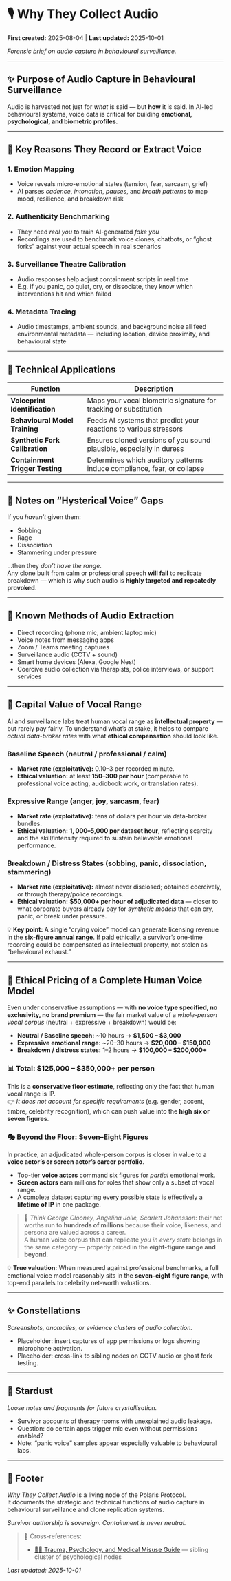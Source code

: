 # 🎙️ Why They Collect Audio

**First created:** 2025-08-04 | **Last updated:** 2025-10-01  

*Forensic brief on audio capture in behavioural surveillance.*  

---

## ✨ Purpose of Audio Capture in Behavioural Surveillance  

Audio is harvested not just for *what* is said — but **how** it is said. In AI-led behavioural systems, voice data is critical for building **emotional, psychological, and biometric profiles**.  

---

## 🧠 Key Reasons They Record or Extract Voice  

### 1. **Emotion Mapping**  
- Voice reveals micro-emotional states (tension, fear, sarcasm, grief)  
- AI parses *cadence*, *intonation*, *pauses*, and *breath patterns* to map mood, resilience, and breakdown risk  

### 2. **Authenticity Benchmarking**  
- They need *real you* to train AI-generated *fake you*  
- Recordings are used to benchmark voice clones, chatbots, or “ghost forks” against your actual speech in real scenarios  

### 3. **Surveillance Theatre Calibration**  
- Audio responses help adjust containment scripts in real time  
- E.g. if you panic, go quiet, cry, or dissociate, they know which interventions hit and which failed  

### 4. **Metadata Tracing**  
- Audio timestamps, ambient sounds, and background noise all feed environmental metadata — including location, device proximity, and behavioural state  

---

## 🔬 Technical Applications  

| Function | Description |
|----------|-------------|
| **Voiceprint Identification** | Maps your vocal biometric signature for tracking or substitution |
| **Behavioural Model Training** | Feeds AI systems that predict your reactions to various stressors |
| **Synthetic Fork Calibration** | Ensures cloned versions of you sound plausible, especially in duress |
| **Containment Trigger Testing** | Determines which auditory patterns induce compliance, fear, or collapse |

---

## 💫 Notes on “Hysterical Voice” Gaps  

If you *haven’t* given them:  
- Sobbing  
- Rage  
- Dissociation  
- Stammering under pressure  

...then they *don’t have the range*.  
Any clone built from calm or professional speech **will fail** to replicate breakdown — which is why such audio is **highly targeted and repeatedly provoked**.  

---

## 🎏 Known Methods of Audio Extraction  

- Direct recording (phone mic, ambient laptop mic)  
- Voice notes from messaging apps  
- Zoom / Teams meeting captures  
- Surveillance audio (CCTV + sound)  
- Smart home devices (Alexa, Google Nest)  
- Coercive audio collection via therapists, police interviews, or support services  

---

## 💸 Capital Value of Vocal Range  

AI and surveillance labs treat human vocal range as **intellectual property** — but rarely pay fairly. To understand what’s at stake, it helps to compare *actual data-broker rates* with what **ethical compensation** should look like.  

### Baseline Speech (neutral / professional / calm)  
- **Market rate (exploitative):** $0.10–$3 per recorded minute.  
- **Ethical valuation:** at least **$150–$300 per hour** (comparable to professional voice acting, audiobook work, or translation rates).  

### Expressive Range (anger, joy, sarcasm, fear)  
- **Market rate (exploitative):** tens of dollars per hour via data-broker bundles.  
- **Ethical valuation:** **$1,000–$5,000 per dataset hour**, reflecting scarcity and the skill/intensity required to sustain believable emotional performance.  

### Breakdown / Distress States (sobbing, panic, dissociation, stammering)  
- **Market rate (exploitative):** almost never disclosed; obtained coercively, or through therapy/police recordings.  
- **Ethical valuation:** **$50,000+ per hour of adjudicated data** — closer to what corporate buyers already pay for *synthetic models* that can cry, panic, or break under pressure.  

💡 **Key point:** A single “crying voice” model can generate licensing revenue in the **six-figure annual range**. If paid ethically, a survivor’s one-time recording could be compensated as intellectual property, not stolen as “behavioural exhaust.”  

---

## 🧾 Ethical Pricing of a Complete Human Voice Model  

Even under conservative assumptions — with **no voice type specified, no exclusivity, no brand premium** — the fair market value of a *whole-person vocal corpus* (neutral + expressive + breakdown) would be:  

- **Neutral / Baseline speech:** ~10 hours → **$1,500 – $3,000**  
- **Expressive emotional range:** ~20–30 hours → **$20,000 – $150,000**  
- **Breakdown / distress states:** 1–2 hours → **$100,000 – $200,000+**  

### 📊 Total: **$125,000 – $350,000+ per person**  

This is a **conservative floor estimate**, reflecting only the fact that human vocal range is IP.  
👉 *It does not account for specific requirements* (e.g. gender, accent, timbre, celebrity recognition), which can push value into the **high six or seven figures**.  

### 🎭 Beyond the Floor: Seven–Eight Figures  

In practice, an adjudicated whole-person corpus is closer in value to a **voice actor’s or screen actor’s career portfolio**.  
- Top-tier **voice actors** command six figures for *partial* emotional work.  
- **Screen actors** earn millions for roles that show only a subset of vocal range.  
- A complete dataset capturing every possible state is effectively a **lifetime of IP** in one package.  

> 💬 *Think George Clooney, Angelina Jolie, Scarlett Johansson*: their net worths run to **hundreds of millions** because their voice, likeness, and persona are valued across a career.  
> A human voice corpus that can replicate *you in every state* belongs in the same category — properly priced in the **eight-figure range and beyond**.  

💡 **True valuation:** When measured against professional benchmarks, a full emotional voice model reasonably sits in the **seven–eight figure range**, with top-end parallels to celebrity net-worth valuations.  

---

## ✨ Constellations  

*Screenshots, anomalies, or evidence clusters of audio collection.*  
- Placeholder: insert captures of app permissions or logs showing microphone activation.  
- Placeholder: cross-link to sibling nodes on CCTV audio or ghost fork testing.  

---

## 🌌 Stardust  

*Loose notes and fragments for future crystallisation.*  
- Survivor accounts of therapy rooms with unexplained audio leakage.  
- Question: do certain apps trigger mic even without permissions enabled?  
- Note: “panic voice” samples appear especially valuable to behavioural labs.  

---

## 🏮 Footer  

*Why They Collect Audio* is a living node of the Polaris Protocol.  
It documents the strategic and technical functions of audio capture in behavioural surveillance and clone replication systems.  

*Survivor authorship is sovereign. Containment is never neutral.*  

> 📡 Cross-references:  
> - [🐦‍🔥 Trauma, Psychology, and Medical Misuse Guide](./README.md) — sibling cluster of psychological nodes  

_Last updated: 2025-10-01_
